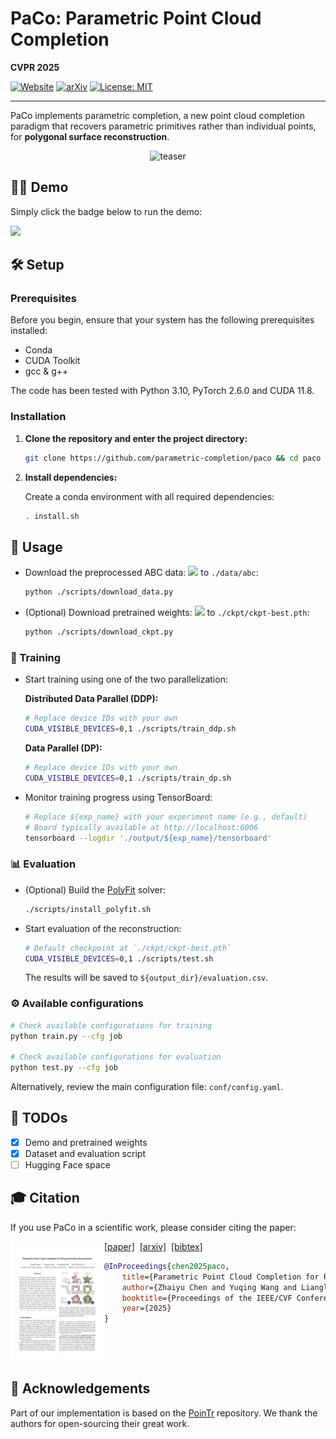 # PaCo: Parametric Point Cloud Completion

**CVPR 2025**

[![Website](https://img.shields.io/badge/Project-Website-blue)](https://parametric-completion.github.io)
[![arXiv](https://img.shields.io/badge/arXiv-PDF-b31b1b)](https://arxiv.org/abs/2503.08363)
[![License: MIT](https://img.shields.io/badge/License-MIT-green.svg)](https://raw.githubusercontent.com/parametric-completion/paco/main/LICENSE)

-----

PaCo implements parametric completion, a new point cloud completion paradigm that recovers parametric primitives rather than individual points, for **polygonal surface reconstruction**.

<p align="center">
  <img src="assets/teaser.gif" alt="teaser" width="650px">
</p>

## 🤹‍♂️ Demo

Simply click the badge below to run the demo:

[<img src="https://colab.research.google.com/assets/colab-badge.svg" height="24"/>](https://colab.research.google.com/github/parametric-completion/paco/blob/main/demo/demo.ipynb)

## 🛠️ Setup

### Prerequisites

Before you begin, ensure that your system has the following prerequisites installed:
* Conda
* CUDA Toolkit
* gcc & g++

The code has been tested with Python 3.10, PyTorch 2.6.0 and CUDA 11.8.

### Installation

1. **Clone the repository and enter the project directory:**
   
   ```bash
   git clone https://github.com/parametric-completion/paco && cd paco
   ```

3. **Install dependencies:**
   
   Create a conda environment with all required dependencies:
   ```bash
   . install.sh
   ```

## 🚀 Usage

* Download the preprocessed ABC data: [<img src="https://img.shields.io/badge/OneDrive-blue"/>](https://1drv.ms/u/s!AseUjD457t0Sg-gwSKQ4cC9QIU3jvg) to `./data/abc`:
  
   ```bash
   python ./scripts/download_data.py
   ```

* (Optional) Download pretrained weights: [<img src="https://img.shields.io/badge/OneDrive-blue"/>](https://1drv.ms/f/s!AseUjD457t0Sg-ZumbwMwsOliiwDRw?e=H7I5F4) to `./ckpt/ckpt-best.pth`:
  
   ```bash
   python ./scripts/download_ckpt.py
   ```

### 🎯 Training

* Start training using one of the two parallelization:

   **Distributed Data Parallel (DDP):**
  
    ```bash
    # Replace device IDs with your own
    CUDA_VISIBLE_DEVICES=0,1 ./scripts/train_ddp.sh
    ```

   **Data Parallel (DP):**
  
    ```bash
    # Replace device IDs with your own
    CUDA_VISIBLE_DEVICES=0,1 ./scripts/train_dp.sh
    ```

* Monitor training progress using TensorBoard:
  
  ```bash
  # Replace ${exp_name} with your experiment name (e.g., default)
  # Board typically available at http://localhost:6006
  tensorboard --logdir './output/${exp_name}/tensorboard'
  ```

### 📊 Evaluation

* (Optional) Build the [PolyFit](https://github.com/LiangliangNan/PolyFit) solver:
  
   ```bash
   ./scripts/install_polyfit.sh
   ```

* Start evaluation of the reconstruction:
  
   ```bash
   # Default checkpoint at `./ckpt/ckpt-best.pth`
   CUDA_VISIBLE_DEVICES=0,1 ./scripts/test.sh
   ```

   The results will be saved to `${output_dir}/evaluation.csv`.

### ⚙️ Available configurations

```bash
# Check available configurations for training
python train.py --cfg job

# Check available configurations for evaluation
python test.py --cfg job
```

Alternatively, review the main configuration file: `conf/config.yaml`.

## 🚧 TODOs

- [x] Demo and pretrained weights
- [x] Dataset and evaluation script
- [ ] Hugging Face space

## 🎓 Citation

If you use PaCo in a scientific work, please consider citing the paper:

<a href="https://arxiv.org/pdf/2503.08363"><img class="image" align="left" width="150px" src="./assets/paper_thumbnail.png"></a>
<a href="https://arxiv.org/pdf/2503.08363">[paper]</a>&nbsp;&nbsp;<a href="https://arxiv.org/abs/2503.08363">[arxiv]</a>&nbsp;&nbsp;<a href="./CITATION.bib">[bibtex]</a><br>
```bibtex
@InProceedings{chen2025paco,
    title={Parametric Point Cloud Completion for Polygonal Surface Reconstruction}, 
    author={Zhaiyu Chen and Yuqing Wang and Liangliang Nan and Xiao Xiang Zhu},
    booktitle={Proceedings of the IEEE/CVF Conference on Computer Vision and Pattern Recognition (CVPR)},
    year={2025}
}
```
<br clear="left"/>

## 🙏 Acknowledgements

Part of our implementation is based on the [PoinTr](https://github.com/yuxumin/PoinTr) repository. We thank the authors for open-sourcing their great work.

